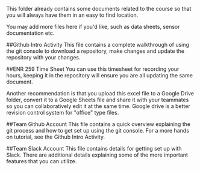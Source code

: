 This folder already contains some documents related to the course so that you will always have them in an easy to find location.

You may add more files here if you'd like, such as data sheets, sensor documentation etc.

##Github Intro Activity
This file contains a complete walkthrough of using the git console to download a repository, make changes and update the repository with your changes.

##ENR 259 Time Sheet
You can use this timesheet for recording your hours, keeping it in the repository will ensure you are all updating the same document.

Another recommendation is that you upload this excel file to a Google Drive folder, convert it to a Google Sheets file and share it with your teammates so you can collaboratively edit it at the same time. Google drive is a better revision control system for "office" type files.

##Team Github Account
This file contains a quick overview explaining the git process and how to get set up using the git console. For a more hands on tutorial, see the Github Intro Activity.

##Team Slack Account
This file contains details for getting set up with Slack. There are additional details explaining some of the more important features that you can utilize.
